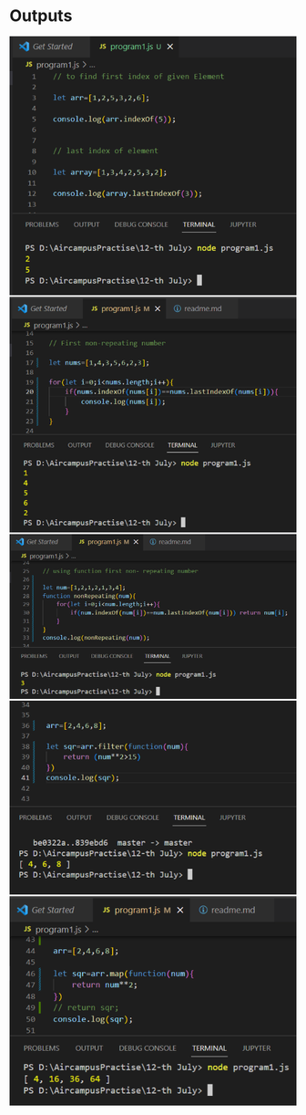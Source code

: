 <h1>Outputs </h1>
<img src="one.png" alt="one">
<img src="two.png" alt="two">
<img src="three.png" alt="two">
<img src="four.png" alt="two">
<img src="five.png" alt="two">